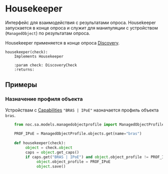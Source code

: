 # Housekeeper

Интерфейс для взаимодействия с результатами опроса. Housekeeper запускается в конце опроса и
служит для манипуляции с устройством (`ManagedObject`) по результатам опроса. 

Housekeeper применяется в конце опроса [Discovery](../discovery-reference/box/hk.md).

 
    housekeeper(check):
        Implements Housekeeper
    
        :param check: DiscoveryCheck 
        :returns: 

## Примеры

### Назначение профиля объекта 

Устройствам с [Capabilities](../../caps-reference/index.md) `"BRAS | IPoE"` назначается профиль объекта `bras`.

```python
    from noc.sa.models.managedobjectprofile import ManagedObjectProfile
    
    PROF_IPoE = ManagedObjectProfile.objects.get(name="bras")
    
    def housekeeper(check):
         object = check.object
         caps = object.get_caps()
         if caps.get("BRAS | IPoE") and object.object_profile != PROF_IPoE:
              object.object_profile = PROF_IPoE
              object.save()
```

